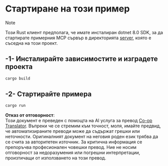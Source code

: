 <!--
CO_OP_TRANSLATOR_METADATA:
{
  "original_hash": "e3813a6ea19657d0cff0c2d1a1ffd324",
  "translation_date": "2025-08-19T17:08:39+00:00",
  "source_file": "03-GettingStarted/02-client/solution/rust/README.md",
  "language_code": "bg"
}
-->
# Стартиране на този пример

> [!NOTE]
> Този Rust клиент предполага, че имате инсталиран dotnet 8.0 SDK, за да стартирате примерния MCP сървър в директорията [server](../../../../../../03-GettingStarted/02-client/solution/server), която е съседна на този проект.

## -1- Инсталирайте зависимостите и изградете проекта

```bash
cargo build
```

## -2- Стартирайте примера

```bash
cargo run
```

**Отказ от отговорност**:  
Този документ е преведен с помощта на AI услуга за превод [Co-op Translator](https://github.com/Azure/co-op-translator). Въпреки че се стремим към точност, моля, имайте предвид, че автоматизираните преводи може да съдържат грешки или неточности. Оригиналният документ на неговия роден език трябва да се счита за авторитетен източник. За критична информация се препоръчва професионален човешки превод. Ние не носим отговорност за недоразумения или погрешни интерпретации, произтичащи от използването на този превод.